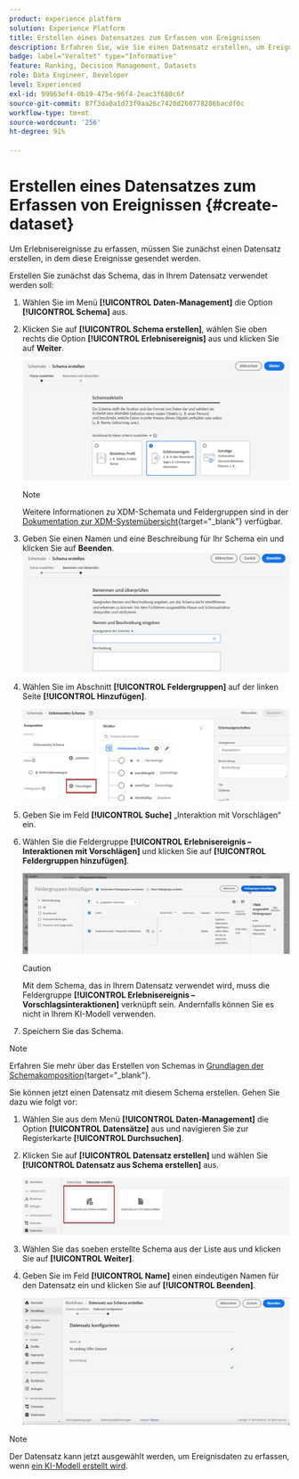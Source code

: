```yaml
---
product: experience platform
solution: Experience Platform
title: Erstellen eines Datensatzes zum Erfassen von Ereignissen
description: Erfahren Sie, wie Sie einen Datensatz erstellen, um Ereignisse zu erfassen.
badge: label="Veraltet" type="Informative"
feature: Ranking, Decision Management, Datasets
role: Data Engineer, Developer
level: Experienced
exl-id: 99963ef4-0b19-475e-96f4-2eac3f680c6f
source-git-commit: 87f3da0a1d73f9aa26c7420d260778286bacdf0c
workflow-type: tm+mt
source-wordcount: '256'
ht-degree: 91%

---
```


# Erstellen eines Datensatzes zum Erfassen von Ereignissen {#create-dataset}

Um Erlebnisereignisse zu erfassen, müssen Sie zunächst einen Datensatz erstellen, in dem diese Ereignisse gesendet werden.

Erstellen Sie zunächst das Schema, das in Ihrem Datensatz verwendet werden soll:

1. Wählen Sie im Menü **[!UICONTROL Daten-Management]** die Option **[!UICONTROL Schema]** aus.

1. Klicken Sie auf **[!UICONTROL Schema erstellen]**, wählen Sie oben rechts die Option **[!UICONTROL Erlebnisereignis]** aus und klicken Sie auf **Weiter**.

   ![](../assets/ai-ranking-xdm-event.png)

   >[!NOTE]
   >
   >Weitere Informationen zu XDM-Schemata und Feldergruppen sind in der [Dokumentation zur XDM-Systemübersicht](https://experienceleague.adobe.com/docs/experience-platform/xdm/home.html?lang=de){target="_blank"} verfügbar.

1. Geben Sie einen Namen und eine Beschreibung für Ihr Schema ein und klicken Sie auf **Beenden**.
   ![](../assets/ai-ranking-xdm-event-2.png)

1. Wählen Sie im Abschnitt **[!UICONTROL Feldergruppen]** auf der linken Seite **[!UICONTROL Hinzufügen]**.

   ![](../assets/ai-ranking-fields-groups.png)

1. Geben Sie im Feld **[!UICONTROL Suche]** „Interaktion mit Vorschlägen“ ein.

1. Wählen Sie die Feldergruppe **[!UICONTROL Erlebnisereignis – Interaktionen mit Vorschlägen]** und klicken Sie auf **[!UICONTROL Feldergruppen hinzufügen]**.

   ![](../assets/ai-ranking-add-field-group.png)

   >[!CAUTION]
   >
   >Mit dem Schema, das in Ihrem Datensatz verwendet wird, muss die Feldergruppe **[!UICONTROL Erlebnisereignis – Vorschlagsinteraktionen]** verknüpft sein. Andernfalls können Sie es nicht in Ihrem KI-Modell verwenden.

1. Speichern Sie das Schema.

>[!NOTE]
>
>Erfahren Sie mehr über das Erstellen von Schemas in [Grundlagen der Schemakomposition](https://experienceleague.adobe.com/docs/experience-platform/xdm/schema/composition.html?lang=de#understanding-schemas){target="_blank"}.

Sie können jetzt einen Datensatz mit diesem Schema erstellen. Gehen Sie dazu wie folgt vor:

1. Wählen Sie aus dem Menü **[!UICONTROL Daten-Management]** die Option **[!UICONTROL Datensätze]** aus und navigieren Sie zur Registerkarte **[!UICONTROL Durchsuchen]**.

1. Klicken Sie auf **[!UICONTROL Datensatz erstellen]** und wählen Sie **[!UICONTROL Datensatz aus Schema erstellen]** aus.

   ![](../assets/ai-ranking-create-dataset-from-schema.png)

1. Wählen Sie das soeben erstellte Schema aus der Liste aus und klicken Sie auf **[!UICONTROL Weiter]**.

1. Geben Sie im Feld **[!UICONTROL Name]** einen eindeutigen Namen für den Datensatz ein und klicken Sie auf **[!UICONTROL Beenden]**.

   ![](../assets/ai-ranking-dataset-name.png)

>[!NOTE]
>
>Der Datensatz kann jetzt ausgewählt werden, um Ereignisdaten zu erfassen, wenn [ein KI-Modell erstellt wird](../ranking/create-ranking-strategies.md).
